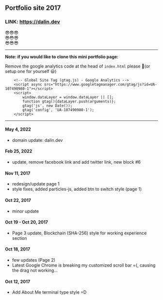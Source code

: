 ## Portfolio site 2017

### LINK: https://dalin.dev

:sunglasses::sunglasses::sunglasses: <br>
:sunglasses::flushed::sunglasses: <br>
:sunglasses::sunglasses::sunglasses: <br>

---

**Note: if you would like to clone this mini portfolio page:**

Remove the google analytics code at the head of `index.html` please 🙏(or setup one for yourself 😃)

```
    <!-- Global Site Tag (gtag.js) - Google Analytics -->
    <script async src="https://www.googletagmanager.com/gtag/js?id=UA-107490980-1"></script>
    <script>
        window.dataLayer = window.dataLayer || [];
        function gtag(){dataLayer.push(arguments)};
        gtag('js', new Date());
        gtag('config', 'UA-107490980-1');
    </script>
```

---
#### May 4, 2022
* domain update: dalin.dev


#### Feb 25, 2022
* update, remove facebook link and add twitter link, new block #6

#### Nov 11, 2017
* redesign/update page 1
* style fixes, added particles-js, added btn to switch style (page 1)

#### Oct 22, 2017
* minor update

#### Oct 19 - Oct 20, 2017
* Page 3 update, Blockchain (SHA-256) style for working experience section

#### Oct 18, 2017
* few updates (Page 2)
* Latest Google Chrome is breaking my customized scroll bar =(, causing the drag not working...

#### Oct 12, 2017

* Add About Me terminal type style =D


